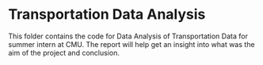 # Transportation Data Analysis
This folder contains the code for Data Analysis of Transportation Data for summer intern at CMU. 
The report will help get an insight into what was the aim of the project and conclusion. 
